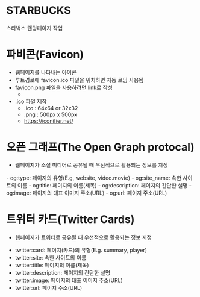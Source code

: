 # STARBUCKS
스타벅스 랜딩페이지 작업

# 파비콘(Favicon)
- 웹페이지를 나타내는 아이콘
- 루트경로에 favicon.ico 파일을 위치하면 자동 로딩 사용됨
- favicon.png 파일을 사용하려면 link로 작성
  - <link rel="icon" href="./favicon.png" />
- .ico 파일 제작
  - .ico : 64x64 or 32x32
  - .png : 500px x 500px
  - https://iconifier.net/

# 오픈 그래프(The Open Graph protocal)
- 웹페이지가 소셜 미디어로 공유될 때 우선적으로 활용되는 정보를 지정
<meta property="og:type" content="website" />
<meta property="og:site_name" content="Starbucks" />
<meta property="og:title" content="Starbucks Coffee Korea" />
<meta property="og:description" content="스타벅스는 세계에서 가장 큰 다국적 커피 전문점으로, 64개국에서 총 23,187개의 매점을 운영하고 있습니다." />
<meta property="og:image" content="./images/starbucks_seo.jpg" />
<meta property="og:url" content="https://starbucks.co.kr" />
  - og:type: 페이지의 유형(E.g, website, video.movie)
  - og:site_name: 속한 사이트의 이름
  - og:title: 페이지의 이름(제목)
  - og:description: 페이지의 간단한 설명
  - og:image: 페이지의 대표 이미지 주소(URL)
  - og:url: 페이지 주소(URL)

# 트위터 카드(Twitter Cards)
- 웹페이지가 트위터로 공유될 때 우선적으로 활용되는 정보 지정
<meta property="twitter:card" content="summary" />
<meta property="twitter:site" content="Starbucks" />
<meta property="twitter:title" content="Starbucks Coffee Korea" />
<meta property="twitter:description" content="스타벅스는 세계에서 가장 큰 다국적 커피 전문점으로, 64개국에서 총 23,187개의 매점을 운영하고 있습니다." />
<meta property="twitter:image" content="./images/starbucks_seo.jpg" />
<meta property="twitter:url" content="https://starbucks.co.kr" />

  - twitter:card: 페이지(카드)의 유형(E.g. summary, player)
  - twitter:site: 속한 사이트의 이름
  - twitter:title: 페이지의 이름(제목)
  - twitter:description: 페이지의 간단한 설명
  - twitter:image: 페이지의 대표 이미지 주소(URL)
  - twitter:url: 페이지 주소(URL)
